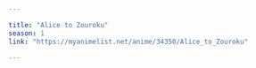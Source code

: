 ```yaml
---

title: "Alice to Zouroku"
season: 1
link: "https://myanimelist.net/anime/34350/Alice_to_Zouroku"
 
---
```

